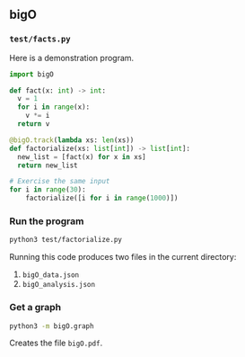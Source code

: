 ## bigO

### `test/facts.py`

Here is a demonstration program.

```python
import bigO

def fact(x: int) -> int:
  v = 1
  for i in range(x):
    v *= i
  return v

@bigO.track(lambda xs: len(xs))
def factorialize(xs: list[int]) -> list[int]:
  new_list = [fact(x) for x in xs]
  return new_list

# Exercise the same input
for i in range(30):
    factorialize([i for i in range(1000)])
```

### Run the program

```bash
python3 test/factorialize.py
```

Running this code produces two files in the current directory:
1. `bigO_data.json`
2. `bigO_analysis.json`

### Get a graph

```bash
python3 -m bigO.graph
```

Creates the file `bigO.pdf`.

